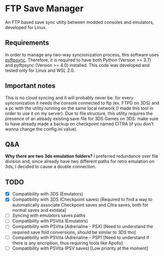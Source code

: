 # FTP Save Manager
 An FTP based save sync utilty between modded consoles and emulators, developed for Linux.


## Requirements
 In order to manage any two-way syncronization process, this software uses [pyftpsync](https://pypi.org/project/pyftpsync/).
 Therefore, it is required to have both Python (Version >= 3.7) and pyftpsync (Version >= 4.0) installed.
 This code was developed and tested only for Linux and WSL 2.0.

 ## Important notes
 This is no cloud syncing and it will probably never be: for every syncronization it needs the console connected to ftp (ex. FTPD on 3DS) and a pc with the utility running on the same local network (I made this tool in order to use it on my server).
 Due to file structure, this utility requires the presence of an already existing save file for 3DS Games on 3DS: make sure to have already made a backup on checkpoint named CITRA (if you don't wanna change the config.ini value). 

## Q&A
 **Why there are two 3ds emulation folders?**
 I preferred redundance over file division and, since already have two different paths for retro emulation on 3ds, I decided to cause a double connection.

## TODO
 - [x] Compatibility with 3DS (Emulators)
 - [X] Compatibility with 3DS (Checkpoint saves) [Required to find a way to automatically associate Checkpoint saves and Citra saves, both for normal saves and extdata]
 - [ ] Syncing with emulators saves paths
 - [ ] Compatibility with PSVita (Emulators)
 - [ ] Compatibility with PSVita (Adrenaline - PSX) [Need to understand the required save fold conversions, should be similar to 3DS tho]
 - [ ] Compatibility with PSVita (Adrenaline - PSP) [Need to understand if there is any encription, thus requiring tools like Apollo]
 - [ ] Compatibility with PSVita (PSV saves) [Low priority at the moment]
